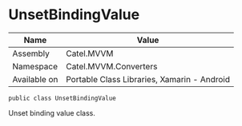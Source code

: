 

# UnsetBindingValue

Name|Value
---|---
Assembly|Catel.MVVM
Namespace|Catel.MVVM.Converters
Available on|Portable Class Libraries, Xamarin - Android

```
public class UnsetBindingValue
```

Unset binding value class.



